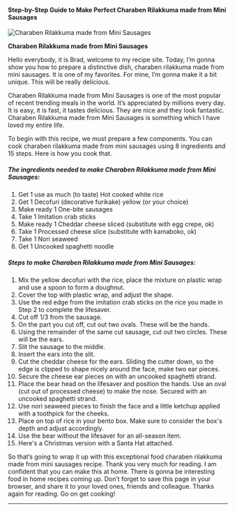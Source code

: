             

#### Step-by-Step Guide to Make Perfect Charaben Rilakkuma made from Mini Sausages

![Charaben Rilakkuma made from Mini Sausages](https://img-global.cpcdn.com/recipes/5553794688483328/751x532cq70/charaben-rilakkuma-made-from-mini-sausages-recipe-main-photo.jpg)

**Charaben Rilakkuma made from Mini Sausages**

Hello everybody, it is Brad, welcome to my recipe site. Today, I’m gonna show you how to prepare a distinctive dish, charaben rilakkuma made from mini sausages. It is one of my favorites. For mine, I’m gonna make it a bit unique. This will be really delicious.

Charaben Rilakkuma made from Mini Sausages is one of the most popular of recent trending meals in the world. It’s appreciated by millions every day. It is easy, it is fast, it tastes delicious. They are nice and they look fantastic. Charaben Rilakkuma made from Mini Sausages is something which I have loved my entire life.

To begin with this recipe, we must prepare a few components. You can cook charaben rilakkuma made from mini sausages using 8 ingredients and 15 steps. Here is how you cook that.

##### The ingredients needed to make Charaben Rilakkuma made from Mini Sausages:

1.  Get 1 use as much (to taste) Hot cooked white rice
2.  Get 1 Decofuri (decorative furikake) yellow (or your choice)
3.  Make ready 1 One-bite sausages
4.  Take 1 Imitation crab sticks
5.  Make ready 1 Cheddar cheese sliced (substitute with egg crepe, ok)
6.  Take 1 Processed cheese slice (substitute with kamaboko, ok)
7.  Take 1 Nori seaweed
8.  Get 1 Uncooked spaghetti noodle

##### Steps to make Charaben Rilakkuma made from Mini Sausages:

1.  Mix the yellow decofuri with the rice, place the mixture on plastic wrap and use a spoon to form a doughnut.
2.  Cover the top with plastic wrap, and adjust the shape.
3.  Use the red edge from the imitation crab sticks on the rice you made in Step 2 to complete the lifesaver.
4.  Cut off 1/3 from the sausage.
5.  On the part you cut off, cut out two ovals. These will be the hands.
6.  Using the remainder of the same cut sausage, cut out two circles. These will be the ears.
7.  Slit the sausage to the middle.
8.  Insert the ears into the slit.
9.  Cut the cheddar cheese for the ears. Sliding the cutter down, so the edge is clipped to shape nicely around the face, make two ear pieces.
10.  Secure the cheese ear pieces on with an uncooked spaghetti strand.
11.  Place the bear head on the lifesaver and position the hands. Use an oval (cut out of processed cheese) to make the nose. Secured with an uncooked spaghetti strand.
12.  Use nori seaweed pieces to finish the face and a little ketchup applied with a toothpick for the cheeks.
13.  Place on top of rice in your bento box. Make sure to consider the box's depth and adjust accordingly.
14.  Use the bear without the lifesaver for an all-season item.
15.  Here's a Christmas version with a Santa Hat attached.

So that’s going to wrap it up with this exceptional food charaben rilakkuma made from mini sausages recipe. Thank you very much for reading. I am confident that you can make this at home. There is gonna be interesting food in home recipes coming up. Don’t forget to save this page in your browser, and share it to your loved ones, friends and colleague. Thanks again for reading. Go on get cooking!

* * *
